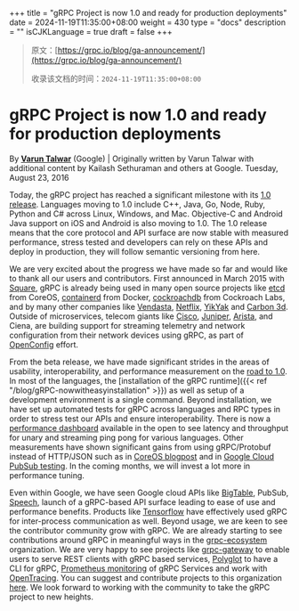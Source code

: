 +++
title = "gRPC Project is now 1.0 and ready for production deployments"
date = 2024-11-19T11:35:00+08:00
weight = 430
type = "docs"
description = ""
isCJKLanguage = true
draft = false
+++

> 原文：[https://grpc.io/blog/ga-announcement/](https://grpc.io/blog/ga-announcement/)
>
> 收录该文档的时间：`2024-11-19T11:35:00+08:00`

# gRPC Project is now 1.0 and ready for production deployments

By [**Varun Talwar**](https://cloud.google.com/) (Google) | Originally written by Varun Talwar with additional content by Kailash Sethuraman and others at Google.
Tuesday, August 23, 2016



Today, the gRPC project has reached a significant milestone with its [1.0 release](https://github.com/grpc/grpc/releases). Languages moving to 1.0 include C++, Java, Go, Node, Ruby, Python and C# across Linux, Windows, and Mac. Objective-C and Android Java support on iOS and Android is also moving to 1.0. The 1.0 release means that the core protocol and API surface are now stable with measured performance, stress tested and developers can rely on these APIs and deploy in production, they will follow semantic versioning from here.

We are very excited about the progress we have made so far and would like to thank all our users and contributors. First announced in March 2015 with [Square](https://corner.squareup.com/2015/02/grpc.html), gRPC is already being used in many open source projects like [etcd](https://github.com/coreos/etcd) from CoreOS, [containerd](https://github.com/docker/containerd) from Docker, [cockroachdb](https://github.com/cockroachdb/cockroach) from Cockroach Labs, and by many other companies like [Vendasta](https://vendasta.com/), [Netflix](https://github.com/Netflix/ribbon), [YikYak](http://yikyakapp.com/) and [Carbon 3d](http://carbon3d.com/). Outside of microservices, telecom giants like [Cisco](https://github.com/CiscoDevNet/grpc-getting-started), [Juniper](https://github.com/Juniper/open-nti), [Arista](https://github.com/aristanetworks/goarista), and Ciena, are building support for streaming telemetry and network configuration from their network devices using gRPC, as part of [OpenConfig](http://www.openconfig.net/) effort.

From the beta release, we have made significant strides in the areas of usability, interoperability, and performance measurement on the [road to 1.0](https://www.youtube.com/watch?v=_vfbVJ_u5mE). In most of the languages, the [installation of the gRPC runtime]({{< ref "/blog/gRPC-nowwitheasyinstallation" >}}) as well as setup of a development environment is a single command. Beyond installation, we have set up automated tests for gRPC across languages and RPC types in order to stress test our APIs and ensure interoperability. There is now a [performance dashboard](https://goo.gl/tHPEfD) available in the open to see latency and throughput for unary and streaming ping pong for various languages. Other measurements have shown significant gains from using gRPC/Protobuf instead of HTTP/JSON such as in [CoreOS blogpost](https://blog.gopheracademy.com/advent-2015/etcd-distributed-key-value-store-with-grpc-http2/) and in [Google Cloud PubSub testing](https://cloud.google.com/blog/big-data/2016/03/announcing-grpc-alpha-for-google-cloud-pubsub). In the coming months, we will invest a lot more in performance tuning.

Even within Google, we have seen Google cloud APIs like [BigTable](https://cloudplatform.googleblog.com/2015/07/A-Go-client-for-Google-Cloud-Bigtable.html), PubSub, [Speech](https://github.com/GoogleCloudPlatform/java-docs-samples/tree/master/speech/grpc), launch of a gRPC-based API surface leading to ease of use and performance benefits. Products like [Tensorflow](https://research.googleblog.com/2016/02/running-your-models-in-production-with.html) have effectively used gRPC for inter-process communication as well. Beyond usage, we are keen to see the contributor community grow with gRPC. We are already starting to see contributions around gRPC in meaningful ways in the [grpc-ecosystem](https://github.com/grpc-ecosystem) organization. We are very happy to see projects like [grpc-gateway](https://github.com/grpc-ecosystem/grpc-gateway) to enable users to serve REST clients with gRPC based services, [Polyglot](https://github.com/grpc-ecosystem/polyglot) to have a CLI for gRPC, [Prometheus monitoring](https://github.com/grpc-ecosystem/go-grpc-prometheus) of gRPC Services and work with [OpenTracing](https://github.com/grpc-ecosystem/grpc-opentracing). You can suggest and contribute projects to this organization [here](https://docs.google.com/a/google.com/forms/d/119zb79XRovQYafE9XKjz9sstwynCWcMpoJwHgZJvK74/edit). We look forward to working with the community to take the gRPC project to new heights.
